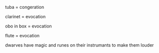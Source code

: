 
tuba = congeration

clarinet = evocation

obo in box = evocation

flute = evocation 

dwarves have magic and runes on their instrumants to make them louder